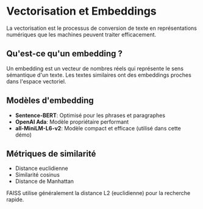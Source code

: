 # Vectorisation et Embeddings

La vectorisation est le processus de conversion de texte en représentations numériques 
que les machines peuvent traiter efficacement.

## Qu'est-ce qu'un embedding ?

Un embedding est un vecteur de nombres réels qui représente le sens sémantique d'un texte.
Les textes similaires ont des embeddings proches dans l'espace vectoriel.

## Modèles d'embedding

- **Sentence-BERT**: Optimisé pour les phrases et paragraphes
- **OpenAI Ada**: Modèle propriétaire performant
- **all-MiniLM-L6-v2**: Modèle compact et efficace (utilisé dans cette démo)

## Métriques de similarité

- Distance euclidienne
- Similarité cosinus
- Distance de Manhattan

FAISS utilise généralement la distance L2 (euclidienne) pour la recherche rapide.
